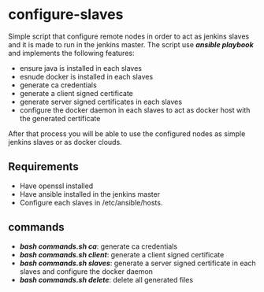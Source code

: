 # configure-slaves

Simple script that configure remote nodes in order to act as jenkins slaves and it is made to run in the jenkins master.
The script use **_ansible playbook_** and implements the following features:

* ensure java is installed in each slaves
* esnude docker is installed in each slaves
* generate ca credentials
* generate a client signed certificate
* generate server signed certificates in each slaves
* configure the docker daemon in each slaves to act as docker host with the generated certificate

After that process you will be able to use the configured nodes as simple jenkins slaves or as docker clouds.


## Requirements
* Have openssl installed
* Have ansible installed in the jenkins master
* Configure each slaves in /etc/ansible/hosts.

## commands

* **_bash commands.sh ca_**: generate ca credentials
* **_bash commands.sh client_**: generate a client signed certificate
* **_bash commands.sh slaves_**: generate a server signed certificate in each slaves and configure the docker daemon
* **_bash commands.sh delete_**: delete all generated files



